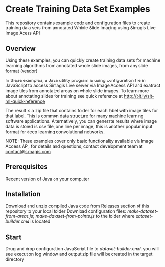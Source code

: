 # Create Training Data Set Examples
This repository contains example code and configuration files to create training data sets from annotated Whlole Slide Imaging using Simagis Live Image Acess API

## Overview
Using these examples, you can quickly create training data sets for machine learning algorithms from annotated whole slide images, from any slide format (vendor) 

In these examples, a Java utility program is using configuration file in JavaScript to access Simagis Live server via Image Access API and exatract image tiles from annotated areas on whole slide images. To learn more about annotating slides for training see quick reference at http://bit.ly/sit-ml-quick-reference

The result is a zip file that contains folder for each label with image tiles for that label.  This is common data structure for many machine learning software applications. Alternatively, you can generate results where image data is stored is csv file, one line per image, this is another popular input format for deep learning convolutional networks. 

NOTE: These examples cover only basic functionality available via Image Access API, for details and questions, contact development team at contact@simagis.com

## Prerequisites
Recent version of Java on your computer

## Installation
Download and unzip compiled Java code from Releases section of this repository to your local folder
Download configuration files: *make-dataset-from-areas.js*; *make-dataset-from-points.js* to the folder where *dataset-builder.cmd* is located

## Start
Drug and drop configuration JavaScript file to *dataset-builder.cmd*. you will see execution log window and output zip file will be created in the target directory
